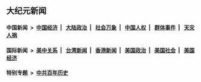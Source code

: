 ## 大纪元新闻

#### 中国新闻 &nbsp;>&nbsp; [中国经济](indexes/ncid283/README.md?09031245) &nbsp;| &nbsp; [大陆政治](indexes/ncid277/README.md?09031245) &nbsp;| &nbsp; [社会万象](indexes/ncid282/README.md?09031245) &nbsp;| &nbsp; [中国人权](indexes/ncid278/README.md?09031245) &nbsp;| &nbsp; [群体事件](indexes/ncid279/README.md?09031245) &nbsp;| &nbsp; [天灾人祸](indexes/ncid280/README.md?09031245)

#### 国际新闻 &nbsp;>&nbsp; [美中关系](indexes/nf1412576/README.md?09031245) &nbsp;| &nbsp; [台湾新闻](indexes/ncid1349361/README.md?09031245) &nbsp;| &nbsp; [香港新闻](indexes/ncid1349362/README.md?09031245) &nbsp;| &nbsp; [美国政治](indexes/ncid1078159/README.md?09031245) &nbsp;| &nbsp; [美国社会](indexes/ncid1078160/README.md?09031245) &nbsp;| &nbsp; [美国经济](indexes/ncid1078158/README.md?09031245)

#### 特别专题 &nbsp;>&nbsp; [中共百年历史](https://github.com/easy2view/epoch-special/blob/master/README.md?09031245)  
